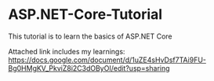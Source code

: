 # ASP.NET-Core-Tutorial

This tutorial is to learn the basics of ASP.NET Core

Attached link includes my learnings:
https://docs.google.com/document/d/1uZE4sHvDsf7TAi9FU-Bg0HMgKV_PkviZ8i2C3dOByOI/edit?usp=sharing
